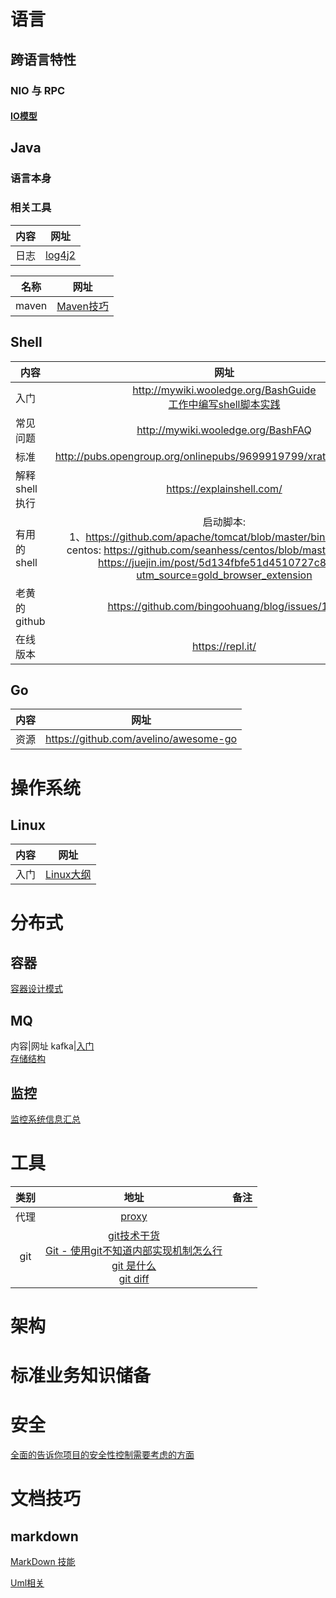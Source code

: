 # 语言
## 跨语言特性
###  NIO 与 RPC
#### [IO模型](nio/io.md)
## Java
### 语言本身
### 相关工具
内容|网址
---|:--:|
日志|[log4j2](https://blog.csdn.net/CSDN___LYY/article/details/84394244)

名称|网址
---|:--:|
maven|[Maven技巧](https://github.com/wmenjoy/awesome-knowleges/blob/master/java/maven.md)

## Shell
内容|网址
---|:--:|
入门|http://mywiki.wooledge.org/BashGuide<br>[工作中编写shell脚本实践](https://liyangyang.blog.csdn.net/article/details/100584638)</br>
常见问题|http://mywiki.wooledge.org/BashFAQ
标准|http://pubs.opengroup.org/onlinepubs/9699919799/xrat/contents.html
解释shell执行|https://explainshell.com/
有用的shell|启动脚本:<br>1、https://github.com/apache/tomcat/blob/master/bin/catalina.sh</br>centos: https://github.com/seanhess/centos/blob/master/library.sh </br>https://juejin.im/post/5d134fbfe51d4510727c80d1?utm_source=gold_browser_extension
老黄的github|https://github.com/bingoohuang/blog/issues/106
在线版本|https://repl.it/
## Go
内容|网址
---|--|
资源|https://github.com/avelino/awesome-go
# 操作系统
## Linux
内容|网址
---|:--:|
入门|[Linux大纲](https://blog.csdn.net/CSDN___LYY/article/details/80810403)|
# 分布式
## 容器
[容器设计模式](http://dockone.io/article/9290)
## MQ
内容|网址
kafka|[入门](https://blog.csdn.net/CSDN___LYY/article/details/85697252)<br>[存储结构](https://blog.csdn.net/CSDN___LYY/article/details/85696954)
## 监控
[监控系统信息汇总](http://dockone.io/article/9316)
# 工具
|类别|地址|备注|
|:--:|:--:|:--:|
|代理|[proxy](proxy/proxy.md)|
|git|[git技术干货](https://liyangyang.blog.csdn.net/article/details/100939749)<br/>[Git - 使用git不知道内部实现机制怎么行](https://liyangyang.blog.csdn.net/article/details/101035399)<br/>[git 是什么](https://blog.csdn.net/CSDN___LYY/article/details/81300411)<br>[git diff ](https://blog.csdn.net/CSDN___LYY/article/details/102555882)|
# 架构

# 标准业务知识储备

# 安全
[全面的告诉你项目的安全性控制需要考虑的方面](https://blog.csdn.net/CSDN___LYY/article/details/84961437)
# 文档技巧
## markdown
[MarkDown 技能](howtowrite/markdown.md)

[Uml相关](https://github.com/wmenjoy/awesome-knowleges/blob/master/howtowrite/planturml.md)
